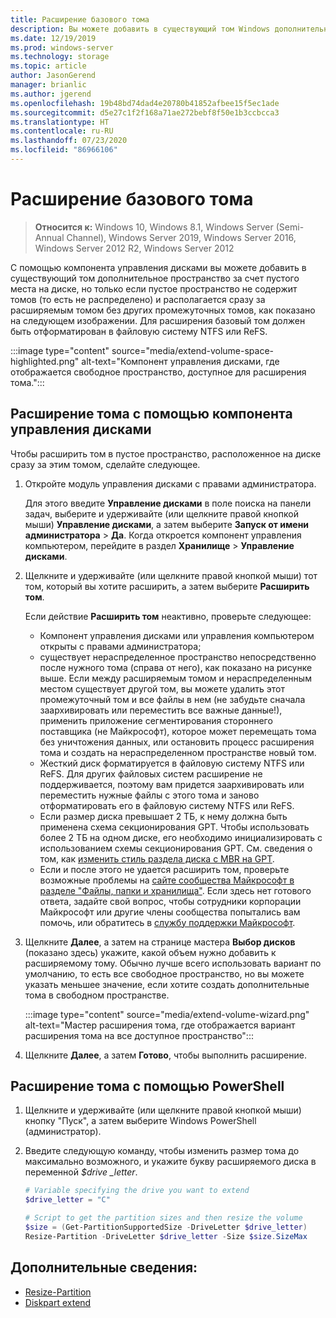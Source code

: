 ```yaml
---
title: Расширение базового тома
description: Вы можете добавить в существующий том Windows дополнительное пространство за счет пустого места на диске, но только если пустое пространство не содержит томов (то есть не распределено) и располагается сразу за расширяемым томом без других промежуточных томов. В этой статье описывается, как это сделать.
ms.date: 12/19/2019
ms.prod: windows-server
ms.technology: storage
ms.topic: article
author: JasonGerend
manager: brianlic
ms.author: jgerend
ms.openlocfilehash: 19b48bd74dad4e20780b41852afbee15f5ec1ade
ms.sourcegitcommit: d5e27c1f2f168a71ae272bebf8f50e1b3ccbcca3
ms.translationtype: HT
ms.contentlocale: ru-RU
ms.lasthandoff: 07/23/2020
ms.locfileid: "86966106"
---
```

# <a name="extend-a-basic-volume"></a>Расширение базового тома

> **Относится к:** Windows 10, Windows 8.1, Windows Server (Semi-Annual Channel), Windows Server 2019, Windows Server 2016, Windows Server 2012 R2, Windows Server 2012

С помощью компонента управления дисками вы можете добавить в существующий том дополнительное пространство за счет пустого места на диске, но только если пустое пространство не содержит томов (то есть не распределено) и располагается сразу за расширяемым томом без других промежуточных томов, как показано на следующем изображении. Для расширения базовый том должен быть отформатирован в файловую систему NTFS или ReFS.

:::image type="content" source="media/extend-volume-space-highlighted.png" alt-text="Компонент управления дисками, где отображается свободное пространство, доступное для расширения тома.":::

## <a name="to-extend-a-volume-by-using-disk-management"></a>Расширение тома с помощью компонента управления дисками

Чтобы расширить том в пустое пространство, расположенное на диске сразу за этим томом, сделайте следующее.

1. Откройте модуль управления дисками с правами администратора.

   Для этого введите **Управление дисками** в поле поиска на панели задач, выберите и удерживайте (или щелкните правой кнопкой мыши) **Управление дисками**, а затем выберите **Запуск от имени администратора** > **Да**. Когда откроется компонент управления компьютером, перейдите в раздел **Хранилище** > **Управление дисками**.
2. Щелкните и удерживайте (или щелкните правой кнопкой мыши) тот том, который вы хотите расширить, а затем выберите **Расширить том**.

   Если действие **Расширить том** неактивно, проверьте следующее:
    - Компонент управления дисками или управления компьютером открыты с правами администратора;
    - существует нераспределенное пространство непосредственно после нужного тома (справа от него), как показано на рисунке выше. Если между расширяемым томом и нераспределенным местом существует другой том, вы можете удалить этот промежуточный том и все файлы в нем (не забудьте сначала заархивировать или переместить все важные данные!), применить приложение сегментирования стороннего поставщика (не Майкрософт), которое может перемещать тома без уничтожения данных, или остановить процесс расширения тома и создать на нераспределенном пространстве новый том.
    - Жесткий диск форматируется в файловую систему NTFS или ReFS. Для других файловых систем расширение не поддерживается, поэтому вам придется заархивировать или переместить нужные файлы с этого тома и заново отформатировать его в файловую систему NTFS или ReFS.
    - Если размер диска превышает 2 ТБ, к нему должна быть применена схема секционирования GPT. Чтобы использовать более 2 ТБ на одном диске, его необходимо инициализировать с использованием схемы секционирования GPT. См. сведения о том, как [изменить стиль раздела диска с MBR на GPT](change-an-mbr-disk-into-a-gpt-disk.md).
    - Если и после этого не удается расширить том, проверьте возможные проблемы на [сайте сообщества Майкрософт в разделе "Файлы, папки и хранилища"](https://answers.microsoft.com/en-us/windows/forum/windows_10-files?sort=lastreplydate&dir=desc&tab=All&status=all&mod=&modAge=&advFil=&postedAfter=&postedBefore=&threadType=all&isFilterExpanded=true&tm=1514405359639). Если здесь нет готового ответа, задайте свой вопрос, чтобы сотрудники корпорации Майкрософт или другие члены сообщества попытались вам помочь, или обратитесь в [службу поддержки Майкрософт](https://support.microsoft.com/contactus/).

3. Щелкните **Далее**, а затем на странице мастера **Выбор дисков** (показано здесь) укажите, какой объем нужно добавить к расширяемому тому. Обычно лучше всего использовать вариант по умолчанию, то есть все свободное пространство, но вы можете указать меньшее значение, если хотите создать дополнительные тома в свободном пространстве.

   :::image type="content" source="media/extend-volume-wizard.png" alt-text="Мастер расширения тома, где отображается вариант расширения тома на все доступное пространство":::

4. Щелкните **Далее**, а затем **Готово**, чтобы выполнить расширение.

## <a name="to-extend-a-volume-by-using-powershell"></a>Расширение тома с помощью PowerShell

1. Щелкните и удерживайте (или щелкните правой кнопкой мыши) кнопку "Пуск", а затем выберите Windows PowerShell (администратор).
2. Введите следующую команду, чтобы изменить размер тома до максимально возможного, и укажите букву расширяемого диска в переменной *$drive _letter*.

   ```PowerShell
   # Variable specifying the drive you want to extend
   $drive_letter = "C"

   # Script to get the partition sizes and then resize the volume
   $size = (Get-PartitionSupportedSize -DriveLetter $drive_letter)
   Resize-Partition -DriveLetter $drive_letter -Size $size.SizeMax
   ```

## <a name="see-slso"></a>Дополнительные сведения:

- [Resize-Partition](/powershell/module/storage/resize-partition)
- [Diskpart extend](../../administration/windows-commands/extend.md)
